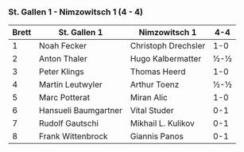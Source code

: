 ### St. Gallen 1 - Nimzowitsch 1 (4 - 4)

| Brett | St. Gallen 1         | Nimzowitsch 1       | 4-4 |
|-------|----------------------|---------------------|-----|
| 1     | Noah Fecker          | Christoph Drechsler | 1-0 |
| 2     | Anton Thaler         | Hugo Kalbermatter   | ½-½ |
| 3     | Peter Klings         | Thomas Heerd        | 1-0 |
| 4     | Martin Leutwyler     | Arthur Toenz        | ½-½ |
| 5     | Marc Potterat        | Miran Alic          | 1-0 |
| 6     | Hansueli Baumgartner | Vital Studer        | 0-1 |
| 7     | Rudolf Gautschi      | Mikhail L. Kulikov  | 0-1 |
| 8     | Frank Wittenbrock    | Giannis Panos       | 0-1 |

